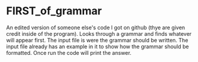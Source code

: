 # FIRST_of_grammar
An edited version of someone else's code I got on github (thye are given credit inside of the program). Looks through a grammar and finds whatever will appear first.
The input file is were the grammar should be written. The input file already has an example in it to show how the grammar should be formatted. 
Once run the code will print the answer. 
